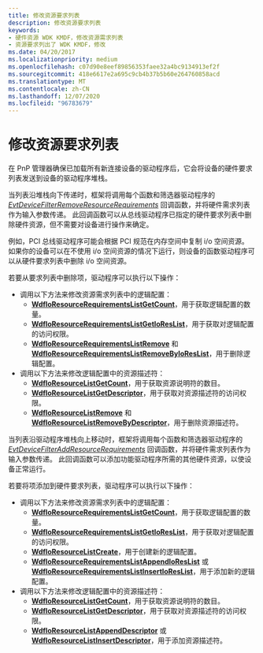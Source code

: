 ```yaml
---
title: 修改资源要求列表
description: 修改资源要求列表
keywords:
- 硬件资源 WDK KMDF，修改资源需求列表
- 资源要求列出了 WDK KMDF，修改
ms.date: 04/20/2017
ms.localizationpriority: medium
ms.openlocfilehash: c07d90e8eef89856353faee32a4bc9134913ef2f
ms.sourcegitcommit: 418e6617e2a695c9cb4b37b5b60e264760858acd
ms.translationtype: MT
ms.contentlocale: zh-CN
ms.lasthandoff: 12/07/2020
ms.locfileid: "96783679"
---
```

# <a name="modifying-a-resource-requirements-list"></a>修改资源要求列表


在 PnP 管理器确保已加载所有新连接设备的驱动程序后，它会将设备的硬件要求列表发送到设备的驱动程序堆栈。

当列表沿堆栈向下传递时，框架将调用每个函数和筛选器驱动程序的 [*EvtDeviceFilterRemoveResourceRequirements*](/windows-hardware/drivers/ddi/wdffdo/nc-wdffdo-evt_wdf_device_filter_resource_requirements) 回调函数，并将硬件需求列表作为输入参数传递。 此回调函数可以从总线驱动程序已指定的硬件要求列表中删除硬件资源，但不需要对设备进行操作来确定。

例如，PCI 总线驱动程序可能会根据 PCI 规范在内存空间中复制 i/o 空间资源。 如果你的设备可以在不使用 i/o 空间资源的情况下运行，则设备的函数驱动程序可以从硬件要求列表中删除 i/o 空间资源。

若要从要求列表中删除项，驱动程序可以执行以下操作：

-   调用以下方法来修改资源需求列表中的逻辑配置：
    -   [**WdfIoResourceRequirementsListGetCount**](/windows-hardware/drivers/ddi/wdfresource/nf-wdfresource-wdfioresourcerequirementslistgetcount)，用于获取逻辑配置的数量。
    -   [**WdfIoResourceRequirementsListGetIoResList**](/windows-hardware/drivers/ddi/wdfresource/nf-wdfresource-wdfioresourcerequirementslistgetioreslist)，用于获取对逻辑配置的访问权限。
    -   [**WdfIoResourceRequirementsListRemove**](/windows-hardware/drivers/ddi/wdfresource/nf-wdfresource-wdfioresourcerequirementslistremove) 和 [**WdfIoResourceRequirementsListRemoveByIoResList**](/windows-hardware/drivers/ddi/wdfresource/nf-wdfresource-wdfioresourcerequirementslistremovebyioreslist)，用于删除逻辑配置。
-   调用以下方法来修改逻辑配置中的资源描述符：
    -   [**WdfIoResourceListGetCount**](/windows-hardware/drivers/ddi/wdfresource/nf-wdfresource-wdfioresourcelistgetcount)，用于获取资源说明符的数目。
    -   [**WdfIoResourceListGetDescriptor**](/windows-hardware/drivers/ddi/wdfresource/nf-wdfresource-wdfioresourcelistgetdescriptor)，用于获取对资源描述符的访问权限。
    -   [**WdfIoResourceListRemove**](/windows-hardware/drivers/ddi/wdfresource/nf-wdfresource-wdfioresourcelistremove) 和 [**WdfIoResourceListRemoveByDescriptor**](/windows-hardware/drivers/ddi/wdfresource/nf-wdfresource-wdfioresourcelistremovebydescriptor)，用于删除资源描述符。

当列表沿驱动程序堆栈向上移动时，框架将调用每个函数和筛选器驱动程序的 [*EvtDeviceFilterAddResourceRequirements*](/windows-hardware/drivers/ddi/wdffdo/nc-wdffdo-evt_wdf_device_filter_resource_requirements) 回调函数，并将硬件需求列表作为输入参数传递。 此回调函数可以添加功能驱动程序所需的其他硬件资源，以使设备正常运行。

若要将项添加到硬件要求列表，驱动程序可以执行以下操作：

-   调用以下方法来修改资源需求列表中的逻辑配置：
    -   [**WdfIoResourceRequirementsListGetCount**](/windows-hardware/drivers/ddi/wdfresource/nf-wdfresource-wdfioresourcerequirementslistgetcount)，用于获取逻辑配置的数量。
    -   [**WdfIoResourceRequirementsListGetIoResList**](/windows-hardware/drivers/ddi/wdfresource/nf-wdfresource-wdfioresourcerequirementslistgetioreslist)，用于获取对逻辑配置的访问权限。
    -   [**WdfIoResourceListCreate**](/windows-hardware/drivers/ddi/wdfresource/nf-wdfresource-wdfioresourcelistcreate)，用于创建新的逻辑配置。
    -   [**WdfIoResourceRequirementsListAppendIoResList**](/windows-hardware/drivers/ddi/wdfresource/nf-wdfresource-wdfioresourcerequirementslistappendioreslist) 或 [**WdfIoResourceRequirementsListInsertIoResList**](/windows-hardware/drivers/ddi/wdfresource/nf-wdfresource-wdfioresourcerequirementslistinsertioreslist)，用于添加新的逻辑配置。
-   调用以下方法来修改逻辑配置中的资源描述符：
    -   [**WdfIoResourceListGetCount**](/windows-hardware/drivers/ddi/wdfresource/nf-wdfresource-wdfioresourcelistgetcount)，用于获取资源说明符的数目。
    -   [**WdfIoResourceListGetDescriptor**](/windows-hardware/drivers/ddi/wdfresource/nf-wdfresource-wdfioresourcelistgetdescriptor)，用于获取对资源描述符的访问权限。
    -   [**WdfIoResourceListAppendDescriptor**](/windows-hardware/drivers/ddi/wdfresource/nf-wdfresource-wdfioresourcelistappenddescriptor) 或 [**WdfIoResourceListInsertDescriptor**](/windows-hardware/drivers/ddi/wdfresource/nf-wdfresource-wdfioresourcelistinsertdescriptor)，用于添加资源描述符。

 

